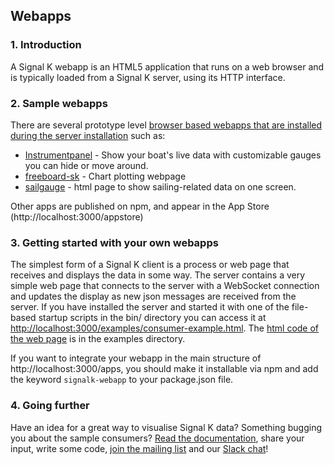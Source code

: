 ## Webapps

### 1. Introduction

A Signal K webapp is an HTML5 application that runs on a web browser and is typically loaded from a Signal K server, using its HTTP interface.

### 2. Sample webapps

There are several prototype level [browser based webapps that are installed during the server installation](http://localhost:3000/apps) such as:
- [Instrumentpanel](https://github.com/SignalK/instrumentpanel) - Show your boat's live data with customizable gauges you can hide or move around.
- [freeboard-sk](https://github.com/signalk/freeboard-sk) - Chart plotting webpage
- [sailgauge](https://github.com/signalk/sailgauge) - html page to show sailing-related data on one screen.

Other apps are published on npm, and appear in the App Store (http://localhost:3000/appstore)

### 3. Getting started with your own webapps

The simplest form of a Signal K client is a process or web page that receives and displays the data in some way. The server contains a very simple web page that connects to the server with a WebSocket connection and updates the display as new json messages are received from the server. If you have installed the server and started it with one of the file-based startup scripts in the bin/ directory you can access it at [http://localhost:3000/examples/consumer-example.html](http://localhost:3000/examples/consumer-example.html). The [html code of the web page](https://github.com/SignalK/signalk-server-node/blob/master/public/examples/consumer-example.html) is in the examples directory.

If you want to integrate your webapp in the main structure of http://localhost:3000/apps, you should make it installable via npm and add the keyword `signalk-webapp` to your package.json file.


### 4. Going further

Have an idea for a great way to visualise Signal K data? Something bugging you about the sample consumers? [Read the documentation](https://signalk.org/specification/master/), share your input, write some code, [join the mailing list](https://groups.google.com/forum/#!forum/signalk) and our [Slack chat](http://slack-invite.signalk.org/)!
